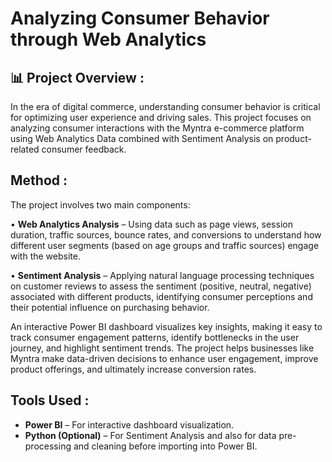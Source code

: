 # Analyzing Consumer Behavior through Web Analytics

## 📊 Project Overview :
In the era of digital commerce, understanding consumer behavior is critical for optimizing user experience and driving sales. This project focuses on analyzing consumer interactions with the Myntra e-commerce platform using Web Analytics Data combined with Sentiment Analysis on product-related consumer feedback.

## Method :
The project involves two main components:

• **Web Analytics Analysis** – Using data such as page views, session duration, traffic sources, bounce rates, and conversions to understand how different user segments (based on age groups and traffic sources) engage with the website.

• **Sentiment Analysis** – Applying natural language processing techniques on customer reviews to assess the sentiment (positive, neutral, negative) associated with different products, identifying consumer perceptions and their potential influence on purchasing behavior.

An interactive Power BI dashboard visualizes key insights, making it easy to track consumer engagement patterns, identify bottlenecks in the user journey, and highlight sentiment trends. The project helps businesses like Myntra make data-driven decisions to enhance user engagement, improve product offerings, and ultimately increase conversion rates.


## Tools Used :
- **Power BI** – For interactive dashboard visualization.
- **Python (Optional)** – For Sentiment Analysis and also for data pre-processing and cleaning before importing into Power BI.
